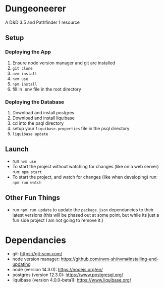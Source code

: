 # Dungeoneerer
A D&amp;D 3.5 and Pathfinder 1 resource

## Setup

### Deploying the App
1. Ensure node version manager and git are installed
2. ```git clone```
3. ```nvm install```
4. ```nvm use```
5. ```npm install```
6. fill in .env file in the root directory

### Deploying the Database 
1. Download and install postgres
2. Download and install liquibase
3. cd into the psql directory 
4. setup your `liquibase.properties` file in the psql directory
5. ```liquibase update```

## Launch
- run ```nvm use```
- To start the project without watching for changes (like on a web server) run: ```npm start```
- To start the project, and watch for changes (like when developing) run: ```npm run watch```

## Other Fun Things
- run ```npm run update``` to update the `package.json` dependancies to their latest versions (this will be phased out at some point, but while its just a fun side project I am not going to remove it.) 


# Dependancies 
- git: https://git-scm.com/
- node version manager: https://github.com/nvm-sh/nvm#installing-and-updating
- node (version 14.3.0): https://nodejs.org/en/
- postgres (version 12.3.0): https://www.postgresql.org/
- liquibase (version 4.0.0-beta1): https://www.liquibase.org/
